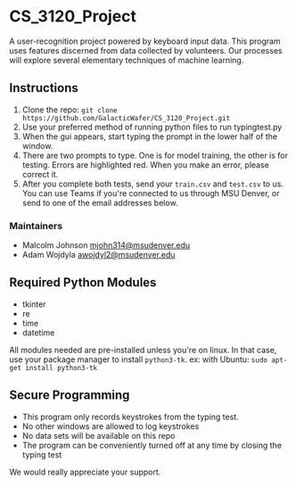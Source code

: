 # CS_3120_Project

A user-recognition project powered by keyboard input data. This program uses features discerned from data collected by volunteers. Our processes will explore several elementary techniques of machine learning.
                

## Instructions
1. Clone the repo: `git clone https://github.com/GalacticWafer/CS_3120_Project.git`
2. Use your preferred method of running python files to run typingtest.py
3. When the gui appears, start typing the prompt in the lower half of the window.
4. There are two prompts to type. One is for model training, the other is for testing. Errors are highlighted red. When you make an error, please correct it.
5. After you complete both tests, send your `train.csv` and `test.csv` to us. You can use Teams if you're connected to us through MSU Denver, or send to one of the email addresses below.

### Maintainers
- Malcolm Johnson mjohn314@msudenver.edu
- Adam Wojdyla awojdyl2@msudenver.edu

## Required Python Modules
- tkinter
- re
- time
- datetime

All modules needed are pre-installed unless you're on linux. In that case, use your package manager to install `python3-tk`. ex: with Ubuntu: `sudo apt-get install python3-tk`
             
## Secure Programming
- This program only records keystrokes from the typing test. 
- No other windows are allowed to log keystrokes
- No data sets will be available on this repo
- The program can be conveniently turned off at any time by closing the typing test

We would really appreciate your support.


